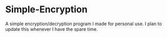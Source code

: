 # Simple-Encryption
 A simple encryption/decryption program I made for personal use. I plan to update this whenever I have the spare time.
